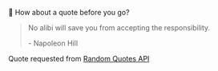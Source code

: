 📣 How about a quote before you go?

> No alibi will save you from accepting the responsibility.
>
> <p>- Napoleon Hill</p>

Quote requested from [Random Quotes API](https://github.com/lukePeavey/quotable)
